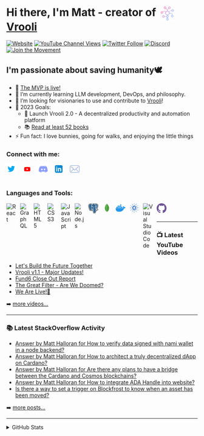 # Hi there, I'm Matt - creator of [<img align="center" alt="Website" width="36px" src="./img/vrooli.png" style="padding-left:5px;padding-right:2px" />][website][Vrooli][website]

[![Website](https://img.shields.io/website?label=app.vrooli.com&style=for-the-badge&url=https%3A%2F%2Fapp.vrooli.com)][website]
[![YouTube Channel Views](https://img.shields.io/youtube/channel/views/UC4qvcwbFxx06vBD3wKjXscg?logo=youtube&logoColor=red&style=for-the-badge)][youtube]
[![Twitter Follow](https://img.shields.io/twitter/follow/VrooliOfficial?color=1DA1F2&logo=twitter&style=for-the-badge)][twitter]
[![Discord](https://img.shields.io/discord/880439923876974643?&style=for-the-badge)][discord]
[![Join the Movement](https://img.shields.io/badge/-Join%20The%20Movement-gray.svg?colorB=733ace&style=for-the-badge)][start]


## I'm passionate about saving humanity🕊

- 🔭 [The MVP is live!][website]
- 🌱 I’m currently learning LLM development, DevOps, and philosophy.
- 👯 I’m looking for visionaries to use and contribute to [Vrooli][website]!
- 🥅 2023 Goals: 
    - 🚀 Launch Vrooli 2.0 - A decentralized productivity and automation platform
    - 📚 [Read at least 52 books][goodreads]
- ⚡ Fun fact: I love bunnies, going for walks, and enjoying the little things 

### Connect with me:

[<img align="center" alt="Twitter" width="26px" src="./img/twitter.svg" />][twitter]
&nbsp;&nbsp;
[<img align="center" alt="YouTube" width="26px" src="./img/youtube.svg" />][youtube]
&nbsp;&nbsp;
[<img align="center" alt="Discord" width="26px" src="./img/discord.svg" />][discord]
&nbsp;&nbsp;
[<img align="center" alt="LinkedIn" width="26px" src="./img/linkedin.svg" />][linkedin]
&nbsp;&nbsp;
[<img align="center" alt="Email" width="26px" src="./img/email.svg" />][email]
&nbsp;&nbsp;
<br />
<br />

### Languages and Tools:

[<img align="left" alt="React" width="26px" src="https://cdn.jsdelivr.net/gh/devicons/devicon/icons/react/react-original.svg" style="padding-right:10px;" />](https://reactjs.org/)
[<img align="left" alt="GraphQL" width="26px" src="https://cdn.jsdelivr.net/gh/devicons/devicon/icons/graphql/graphql-plain.svg" style="padding-right:10px;" />](https://graphql.org/)
[<img align="left" alt="HTML5" width="26px" src="https://cdn.jsdelivr.net/gh/devicons/devicon/icons/html5/html5-original.svg" style="padding-right:10px;" />](https://developer.mozilla.org/en-US/docs/Glossary/HTML5)
[<img align="left" alt="CSS3" width="26px" src="https://cdn.jsdelivr.net/gh/devicons/devicon/icons/css3/css3-original.svg" style="padding-right:10px;" />](https://developer.mozilla.org/en-US/docs/Web/CSS)
[<img align="left" alt="JavaScript" width="26px" src="https://cdn.jsdelivr.net/gh/devicons/devicon/icons/javascript/javascript-original.svg" style="padding-right:10px;" />](https://www.javascript.com/)
[<img align="left" alt="Node.js" width="26px" src="https://cdn.jsdelivr.net/gh/devicons/devicon/icons/nodejs/nodejs-original.svg" style="padding-right:10px;" />](https://nodejs.org/)
[<img align="left" alt="PostgreSQL" width="26px" src="./img/postgresql.svg" style="padding-right:10px;" />](https://www.postgresql.org/)
[<img align="left" alt="MongoDB" width="26px" src="./img/mongodb.svg" style="padding-right:10px;" />](https://www.mongodb.com/)
[<img align="left" alt="Docker" width="26px" src="./img/docker.svg" style="padding-right:10px;" />](https://www.docker.com/)
[<img align="left" alt="Cardano" width="26px" src="./img/cardano.svg" style="padding-right:10px;" />](https://cardano.org/)
[<img align="left" alt="Visual Studio Code" width="26px" src="https://cdn.jsdelivr.net/gh/devicons/devicon/icons/vscode/vscode-original.svg" style="padding-right:10px;" />](https://code.visualstudio.com/)
[<img align="left" alt="GitHub" width="26px" src="./img/github.svg" style="padding-right:10px;" />](https://github.com/)

<br />
<br />

---

### 📺 Latest YouTube Videos

<!-- YOUTUBE:START -->
- [Let&#39;s Build the Future Together](https://www.youtube.com/watch?v=Bu4RgXglF7o)
- [Vrooli v1.1 - Major Updates!](https://www.youtube.com/watch?v=ge3uR8cx80M)
- [Fund6 Close Out Report](https://www.youtube.com/watch?v=FYXTTFdQgwU)
- [The Great Filter - Are We Doomed?](https://www.youtube.com/watch?v=hBHaPYi5esQ)
- [We Are Live!🍾](https://www.youtube.com/watch?v=Lq1vKGh-g-E)
<!-- YOUTUBE:END -->

➡️ [more videos...][youtube]

---

### 📚 Latest StackOverflow Activity
<!-- STACKOVERFLOW:START -->
- [Answer by Matt Halloran for How to verify data signed with nami wallet in a node backend?](https://cardano.stackexchange.com/questions/2498/how-to-verify-data-signed-with-nami-wallet-in-a-node-backend/8083#8083)
- [Answer by Matt Halloran for How to architect a truly decentralized dApp on Cardano?](https://cardano.stackexchange.com/questions/7513/how-to-architect-a-truly-decentralized-dapp-on-cardano/8005#8005)
- [Answer by Matt Halloran for Are there any plans to have a bridge between the Cardano and Cosmos blockchains?](https://cardano.stackexchange.com/questions/488/are-there-any-plans-to-have-a-bridge-between-the-cardano-and-cosmos-blockchains/7934#7934)
- [Answer by Matt Halloran for How to integrate ADA Handle into website?](https://cardano.stackexchange.com/questions/7822/how-to-integrate-ada-handle-into-website/7849#7849)
- [Is there a way to set a trigger on Blockfrost to know when an asset has been moved?](https://cardano.stackexchange.com/questions/7833/is-there-a-way-to-set-a-trigger-on-blockfrost-to-know-when-an-asset-has-been-mov)
<!-- STACKOVERFLOW:END -->

➡️ [more posts...](https://cardano.stackexchange.com/users/965/matt-halloran?tab=questions)

---

<details>
  <summary>GitHub Stats</summary>

  <img align="left" alt="MattHalloran's GitHub Stats" src="https://github-readme-stats.vercel.app/api?username=MattHalloran&show_icons=true&hide_border=false&title_color=ff652f&icon_color=FFE400&bg_color=09131B&text_color=ffffff&border_color=0c1a25" />

</details>

[website]: https://vrooli.com
[start]: https://app.vrooli.com/start
[twitter]: https://twitter.com/intent/follow?original_referer=https%3A%2F%2Fgithub.com%2FVrooliOfficial&screen_name=VrooliOfficial
[youtube]: https://www.youtube.com/channel/UC4qvcwbFxx06vBD3wKjXscg
[discord]: https://discord.com/invite/VyrDFzbmmF
[linkedin]: https://www.linkedin.com/in/matthew-halloran/
[email]: mailto:support@vrooli.com
[goodreads]: https://www.goodreads.com/user/show/138131443-matthew-halloran
